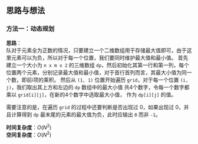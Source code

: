 ## 思路与想法
### 方法一：动态规划
**思路**：  
队对于元素全为正数的情况，只要建立一个二维数组用于存储最大值即可，由于这里元素可以为负，所以对于每一个位置，我们要同时维护最大值和最小值。
首先建立一个大小为 `n x m x 2` 的三维数组 `dp`，然后初始化其第一行和第一列，每个位置两个元素，分别记录最大值和最小值，对于首行首列而言，其最大小值为同一个数，即前i项的乘积。
然后从 `(1, 1)` 位置开始遍历 `grid`，对于每一个位置 `(i, j)`，我们取出其上方和左边的 `dp` 数组中的最大小值 共4个数字，令每一个数字都乘以 `grid[i][j]`，在新的4个数字中选取最大小值，
作为 `dp[i][j]` 的值。

需要注意的是，在遍历 `grid` 的过程中还要判断是否出现过 0，如果出现过 0，并且计算得到 `dp` 最末尾的元素的最大值为负，此时应输出 `0` 而非 `-1`。

**时间复杂度**：*O*(*N*<sup>2</sup>)  
**空间复杂度**：*O*(*N*<sup>2</sup>)
